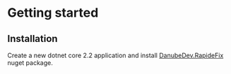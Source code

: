 
# Getting started

## Installation

Create a new dotnet core 2.2 application and install [DanubeDev.RapideFix](https://www.nuget.org/packages/DanubeDev.RapideFix/) nuget package.

